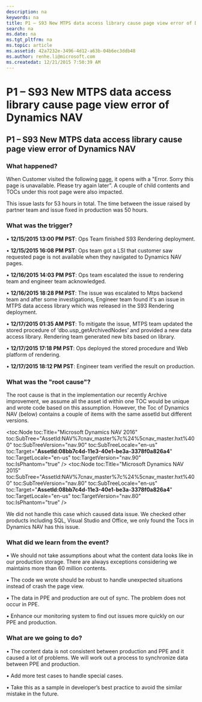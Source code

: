```yaml
---
description: na
keywords: na
title: P1 – S93 New MTPS data access library cause page view error of Dynamics NAV
search: na
ms.date: na
ms.tgt_pltfrm: na
ms.topic: article
ms.assetid: 42a7232e-3496-4d12-a63b-04b6ec3ddb48
ms.author: renhe.li@microsoft.com
ms.createdat: 12/21/2015 7:50:39 AM
---
```

# P1 – S93 New MTPS data access library cause page view error of Dynamics NAV
## P1 – S93 New MTPS data access library cause page view error of Dynamics NAV ## 


### What happened? ###

When Customer visited the following [page](https://msdn.microsoft.com/en-us/library/aa155268.aspx), it opens with a "Error. Sorry this page is unavailable. Please try again later”.  A couple of child contents and TOCs under this root page were also impacted.

This issue lasts for 53 hours in total. The time between the issue raised by partner team and issue fixed in production was 50 hours.

### What was the trigger? ###
    
•	**12/15/2015 13:00 PM PST**: Ops Team finished S93 Rendering deployment.

•	**12/15/2015 16:08 PM PST**: Ops team got a LSI that customer saw requested page is not available when they navigated to Dynamics NAV pages.

•	**12/16/2015 14:03 PM PST**: Ops team escalated the issue to rendering team and engineer team acknowledged.

•	**12/16/2015 18:28 PM PST**: The issue was escalated to Mtps backend team and after some investigations, Engineer team found it's an issue in MTPS data access library which was released in the S93 Rendering deployment. 

•	**12/17/2015 01:35 AM PST**: To mitigate the issue, MTPS team updated the stored procedure of ‘dbo.usp_getArchivedNodes’ and provided a new data access library. Rendering team generated new bits based on library. 

•	**12/17/2015 17:18 PM PST**: Ops deployed the stored procedure and Web platform of rendering.

•	**12/17/2015 18:12 PM PST**: Engineer team verified the result on production.


### What was the "root cause"? ###

The root cause is that in the implementation our recently Archive improvement, we assume all the asset id within one TOC would be unique and wrote code based on this assumption. However, the Toc of Dynamics NAV (below) contains a couple of items with the same assetId but different versions.

  <toc:Node toc:Title="Microsoft Dynamics NAV 2016" toc:SubTree="AssetId:NAV%7cnav_master%7c%24%5cnav_master.hxt%400" toc:SubTreeVersion="nav.90" toc:SubTreeLocale="en-us" toc:Target="**AssetId:08bb7c4d-11e3-40e1-be3a-3378f0a826a4**" toc:TargetLocale="en-us" toc:TargetVersion="nav.90" toc:IsPhantom="true" />
  <toc:Node toc:Title="Microsoft Dynamics NAV 2015" toc:SubTree="AssetId:NAV%7cnav_master%7c%24%5cnav_master.hxt%400" toc:SubTreeVersion="nav.80" toc:SubTreeLocale="en-us" toc:Target="**AssetId:08bb7c4d-11e3-40e1-be3a-3378f0a826a4**" toc:TargetLocale="en-us" toc:TargetVersion="nav.80" toc:IsPhantom="true" />

We did not handle this case which caused data issue.
We checked other products including SQL, Visual Studio and Office, we only found the Tocs in Dynamics NAV has this issue.

### What did we learn from the event? ###

•	We should not take assumptions about what the content data looks like in our production storage. There are always exceptions considering we maintains more than 60 million contents.

•	The code we wrote should be robust to handle unexpected situations instead of crash the page view. 

•	The data in PPE and production are out of sync. The problem does not occur in PPE.

•	Enhance our monitoring system to find out issues more quickly on our PPE and production.



### What are we going to do? ###

•	The content data is not consistent between production and PPE and it caused a lot of problems. We will work out a process to synchronize data between PPE and production.

•	Add more test cases to handle special cases.

•	Take this as a sample in developer’s best practice to avoid the similar mistake in the future.



